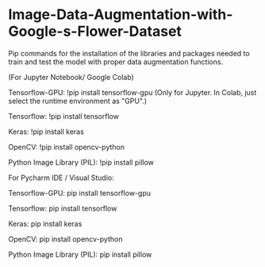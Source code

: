 # Image-Data-Augmentation-with-Google-s-Flower-Dataset
Pip commands for the installation of the libraries and packages needed to train and test the model with proper data augmentation functions.

(For Jupyter Notebook/ Google Colab)

Tensorflow-GPU:                      !pip install tensorflow-gpu (Only for Jupyter. In Colab, just select the runtime environment as "GPU".)

Tensorflow:                          !pip install tensorflow

Keras:                               !pip install keras

OpenCV:                              !pip install opencv-python

Python Image Library (PIL):          !pip install pillow



For Pycharm IDE / Visual Studio:

Tensorflow-GPU:                      pip install tensorflow-gpu

Tensorflow:                          pip install tensorflow

Keras:                               pip install keras

OpenCV:                              pip install opencv-python

Python Image Library (PIL):          pip install pillow
 
